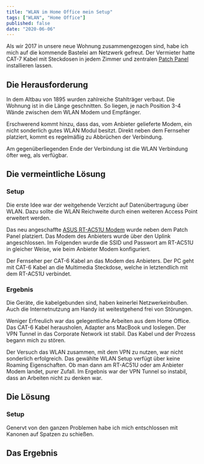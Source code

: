```yaml
---
title: "WLAN im Home Office mein Setup"
tags: ["WLAN", "Home Office"]
published: false
date: "2020-06-06"
---
```


Als wir 2017 in unsere neue Wohnung zusammengezogen sind, habe ich mich auf die kommende Bastelei am Netzwerk gefreut.
Der Vermieter hatte CAT-7 Kabel mit Steckdosen in jedem Zimmer und zentralen [Patch Panel](https://de.wikipedia.org/wiki/Patch_panel) installieren lassen.

## Die Herausforderung

In dem Altbau von 1895 wurden zahlreiche Stahlträger verbaut. Die Wohnung ist in die Länge geschnitten.
So liegen, je nach Position 3-4 Wände zwischen dem WLAN Modem und Empfänger.

Erschwerend kommt hinzu, dass das, vom Anbieter gelieferte Modem, ein nicht sonderlich gutes WLAN Modul besitzt.
Direkt neben dem Fernseher platziert, kommt es regelmäßig zu Abbrüchen der Verbindung.

Am gegenüberliegenden Ende der Verbindung ist die WLAN Verbindung öfter weg, als verfügbar.

## Die vermeintliche Lösung

### Setup

Die erste Idee war der weitgehende Verzicht auf Datenübertragung über WLAN. Dazu sollte die WLAN Reichweite durch einen weiteren Access Point erweitert werden.

Das neu angeschaffte [ASUS RT-AC51U Modem](https://www.asus.com/de/Networking/RTAC51U/) wurde neben dem Patch Panel platziert.
Das Modem des Anbieters wurde über den Uplink angeschlossen. Im Folgenden wurde die SSID und Passwort am RT-AC51U in gleicher Weise, wie beim Anbieter Modem konfiguriert.

Der Fernseher per CAT-6 Kabel an das Modem des Anbieters. Der PC geht mit CAT-6 Kabel an die Multimedia Steckdose, welche in letztendlich mit dem RT-AC51U verbindet.

### Ergebnis

Die Geräte, die kabelgebunden sind, haben keinerlei Netzwerkeinbußen. Auch die Internetnutzung am Handy ist weitestgehend frei von Störungen.

Weniger Erfreulich war das gelegentliche Arbeiten aus dem Home Office. Das CAT-6 Kabel herausholen, Adapter ans MacBook und loslegen.
Der VPN Tunnel in das Corporate Network ist stabil. Das Kabel und der Prozess begann mich zu stören.

Der Versuch das WLAN zusammen, mit dem VPN zu nutzen, war nicht sonderlich erfolgreich.
Das gewählte WLAN Setup verfügt über keine Roaming Eigenschaften. Ob man dann am RT-AC51U oder am Anbieter Modem landet, purer Zufall.
Im Ergebnis war der VPN Tunnel so instabil, dass an Arbeiten nicht zu denken war.

## Die Lösung

### Setup

Genervt von den ganzen Problemen habe ich mich entschlossen mit Kanonen auf Spatzen zu schießen.

## Das Ergebnis

